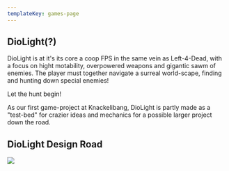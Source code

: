 ```yaml
---
templateKey: games-page
---
```

## DioLight(?)

DioLight is at it's its core a coop FPS in the same vein as Left-4-Dead, with a focus on hight motability, overpowered weapons and gigantic sawm of enemies. The player must together navigate a surreal world-scape, finding and hunting down special enemies! 

Let the hunt begin!

As our first game-project at Knackelibang, DioLight is partly made as a "test-bed" for crazier ideas and mechanics for a possible larger project down the road.

## DioLight Design Road

![](/img/diocreationtree03.png)
